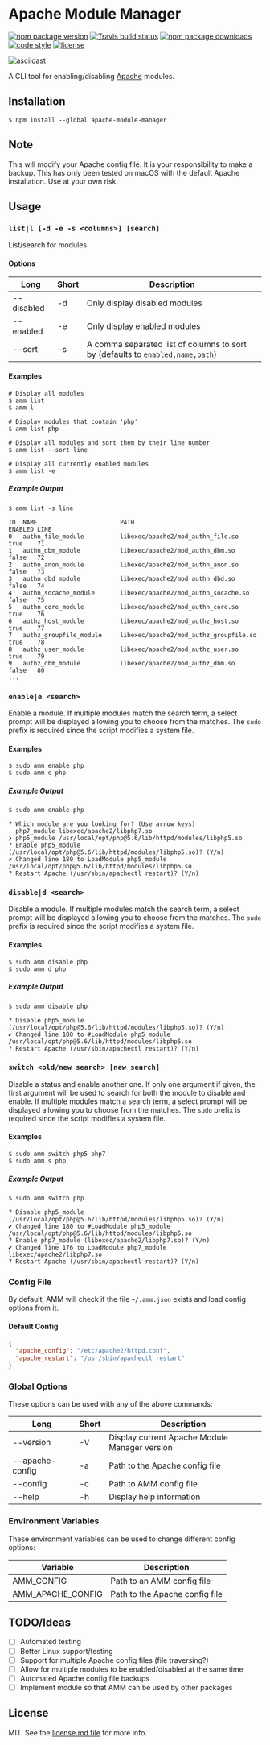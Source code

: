 # Apache Module Manager

[![npm package version](https://img.shields.io/npm/v/apache-module-manager.svg?style=flat-square)](https://www.npmjs.com/package/apache-module-manager)
[![Travis build status](https://img.shields.io/travis/kodie/apache-module-manager.svg?style=flat-square)](https://travis-ci.org/kodie/apache-module-manager)
[![npm package downloads](https://img.shields.io/npm/dt/apache-module-manager.svg?style=flat-square)](https://www.npmjs.com/package/apache-module-manager)
[![code style](https://img.shields.io/badge/code_style-standard-yellow.svg?style=flat-square)](https://github.com/standard/standard)
[![license](https://img.shields.io/github/license/kodie/apache-module-manager.svg?style=flat-square)](license.md)

[![asciicast](https://asciinema.org/a/176960.png)](https://asciinema.org/a/176960)

A CLI tool for enabling/disabling [Apache](https://httpd.apache.org) modules.

## Installation

```shell
$ npm install --global apache-module-manager
```

## Note

This will modify your Apache config file. It is your responsibility to make a backup. This has only been tested on macOS with the default Apache installation. Use at your own risk.

## Usage

### `list|l [-d -e -s <columns>] [search]`

List/search for modules.

#### Options

| Long       | Short | Description                                                                    |
|------------|-------|--------------------------------------------------------------------------------|
| --disabled | -d    | Only display disabled modules                                                  |
| --enabled  | -e    | Only display enabled modules                                                   |
| --sort     | -s    | A comma separated list of columns to sort by (defaults to `enabled,name,path`) |


#### Examples

```shell
# Display all modules
$ amm list
$ amm l

# Display modules that contain 'php'
$ amm list php

# Display all modules and sort them by their line number
$ amm list --sort line

# Display all currently enabled modules
$ amm list -e
```

##### Example Output

```shell
$ amm list -s line

ID  NAME                       PATH                                                ENABLED LINE
0   authn_file_module          libexec/apache2/mod_authn_file.so                   true    71
1   authn_dbm_module           libexec/apache2/mod_authn_dbm.so                    false   72
2   authn_anon_module          libexec/apache2/mod_authn_anon.so                   false   73
3   authn_dbd_module           libexec/apache2/mod_authn_dbd.so                    false   74
4   authn_socache_module       libexec/apache2/mod_authn_socache.so                false   75
5   authn_core_module          libexec/apache2/mod_authn_core.so                   true    76
6   authz_host_module          libexec/apache2/mod_authz_host.so                   true    77
7   authz_groupfile_module     libexec/apache2/mod_authz_groupfile.so              true    78
8   authz_user_module          libexec/apache2/mod_authz_user.so                   true    79
9   authz_dbm_module           libexec/apache2/mod_authz_dbm.so                    false   80
...
```

### `enable|e <search>`

Enable a module. If multiple modules match the search term, a select prompt will be displayed allowing you to choose from the matches. The `sudo` prefix is required since the script modifies a system file.

#### Examples

```shell
$ sudo amm enable php
$ sudo amm e php
```

##### Example Output

```shell
$ sudo amm enable php

? Which module are you looking for? (Use arrow keys)
  php7_module libexec/apache2/libphp7.so
❯ php5_module /usr/local/opt/php@5.6/lib/httpd/modules/libphp5.so
? Enable php5_module (/usr/local/opt/php@5.6/lib/httpd/modules/libphp5.so)? (Y/n)
✔ Changed line 180 to LoadModule php5_module /usr/local/opt/php@5.6/lib/httpd/modules/libphp5.so
? Restart Apache (/usr/sbin/apachectl restart)? (Y/n)
```

### `disable|d <search>`

Disable a module. If multiple modules match the search term, a select prompt will be displayed allowing you to choose from the matches. The `sudo` prefix is required since the script modifies a system file.

#### Examples

```shell
$ sudo amm disable php
$ sudo amm d php
```

##### Example Output

```shell
$ sudo amm disable php

? Disable php5_module (/usr/local/opt/php@5.6/lib/httpd/modules/libphp5.so)? (Y/n)
✔ Changed line 180 to #LoadModule php5_module /usr/local/opt/php@5.6/lib/httpd/modules/libphp5.so
? Restart Apache (/usr/sbin/apachectl restart)? (Y/n)
```

### `switch <old/new search> [new search]`

Disable a status and enable another one. If only one argument if given, the first argument will be used to search for both the module to disable and enable. If multiple modules match a search term, a select prompt will be displayed allowing you to choose from the matches. The `sudo` prefix is required since the script modifies a system file.

#### Examples

```shell
$ sudo amm switch php5 php7
$ sudo amm s php
```

##### Example Output

```shell
$ sudo amm switch php

? Disable php5_module (/usr/local/opt/php@5.6/lib/httpd/modules/libphp5.so)? (Y/n)
✔ Changed line 180 to #LoadModule php5_module /usr/local/opt/php@5.6/lib/httpd/modules/libphp5.so
? Enable php7_module (libexec/apache2/libphp7.so)? (Y/n)
✔ Changed line 176 to LoadModule php7_module libexec/apache2/libphp7.so
? Restart Apache (/usr/sbin/apachectl restart)? (Y/n)
```

### Config File

By default, AMM will check if the file `~/.amm.json` exists and load config options from it.

#### Default Config

```json
{
  "apache_config": "/etc/apache2/httpd.conf",
  "apache_restart": "/usr/sbin/apachectl restart"
}
```

### Global Options

These options can be used with any of the above commands:

| Long            | Short | Description                                   |
|-----------------|-------|-----------------------------------------------|
| --version       | -V    | Display current Apache Module Manager version |
| --apache-config | -a    | Path to the Apache config file                |
| --config        | -c    | Path to AMM config file                       |
| --help          | -h    | Display help information                      |

### Environment Variables

These environment variables can be used to change different config options:

| Variable          | Description                    |
|-------------------|--------------------------------|
| AMM_CONFIG        | Path to an AMM config file     |
| AMM_APACHE_CONFIG | Path to the Apache config file |

## TODO/Ideas

 - [ ] Automated testing
 - [ ] Better Linux support/testing
 - [ ] Support for multiple Apache config files (file traversing?)
 - [ ] Allow for multiple modules to be enabled/disabled at the same time
 - [ ] Automated Apache config file backups
 - [ ] Implement module so that AMM can be used by other packages

## License
MIT. See the [license.md file](license.md) for more info.
